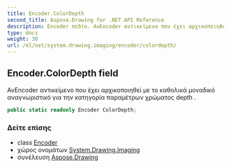 ```yaml
---
title: Encoder.ColorDepth
second_title: Aspose.Drawing for .NET API Reference
description: Encoder πεδίο. ΑνEncoder αντικείμενο που έχει αρχικοποιηθεί με το καθολικά μοναδικό αναγνωριστικό για την κατηγορία παραμέτρων χρώματος depth .
type: docs
weight: 30
url: /el/net/system.drawing.imaging/encoder/colordepth/
---
```

## Encoder.ColorDepth field

ΑνEncoder αντικείμενο που έχει αρχικοποιηθεί με το καθολικά μοναδικό αναγνωριστικό για την κατηγορία παραμέτρων χρώματος depth .

```csharp
public static readonly Encoder ColorDepth;
```

### Δείτε επίσης

* class [Encoder](../)
* χώρος ονομάτων [System.Drawing.Imaging](../../encoder/)
* συνέλευση [Aspose.Drawing](../../../)


